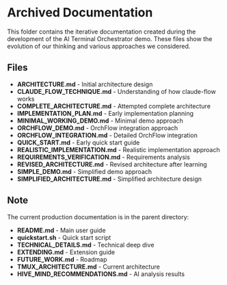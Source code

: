 # Archived Documentation

This folder contains the iterative documentation created during the development of the AI Terminal Orchestrator demo. These files show the evolution of our thinking and various approaches we considered.

## Files

- **ARCHITECTURE.md** - Initial architecture design
- **CLAUDE_FLOW_TECHNIQUE.md** - Understanding of how claude-flow works
- **COMPLETE_ARCHITECTURE.md** - Attempted complete architecture
- **IMPLEMENTATION_PLAN.md** - Early implementation planning
- **MINIMAL_WORKING_DEMO.md** - Minimal demo approach
- **ORCHFLOW_DEMO.md** - OrchFlow integration approach
- **ORCHFLOW_INTEGRATION.md** - Detailed OrchFlow integration
- **QUICK_START.md** - Early quick start guide
- **REALISTIC_IMPLEMENTATION.md** - Realistic implementation approach
- **REQUIREMENTS_VERIFICATION.md** - Requirements analysis
- **REVISED_ARCHITECTURE.md** - Revised architecture after learning
- **SIMPLE_DEMO.md** - Simplified demo approach
- **SIMPLIFIED_ARCHITECTURE.md** - Simplified architecture design

## Note

The current production documentation is in the parent directory:
- **README.md** - Main user guide
- **quickstart.sh** - Quick start script
- **TECHNICAL_DETAILS.md** - Technical deep dive
- **EXTENDING.md** - Extension guide
- **FUTURE_WORK.md** - Roadmap
- **TMUX_ARCHITECTURE.md** - Current architecture
- **HIVE_MIND_RECOMMENDATIONS.md** - AI analysis results
